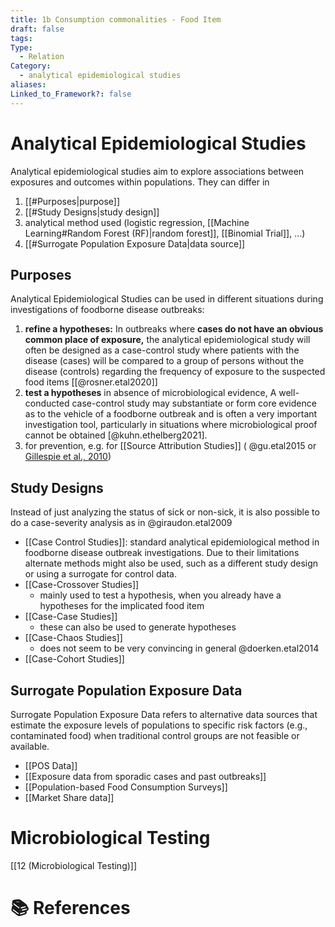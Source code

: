 ```yaml
---
title: 1b Consumption commonalities - Food Item
draft: false
tags: 
Type:
  - Relation
Category:
  - analytical epidemiological studies
aliases: 
Linked_to_Framework?: false
---
```

# Analytical Epidemiological Studies
Analytical epidemiological studies aim to explore associations between exposures and outcomes within populations. They can differ in 
1. [[#Purposes|purpose]]
2. [[#Study Designs|study design]]
3. analytical method used (logistic regression, [[Machine Learning#Random Forest (RF)|random forest]], [[Binomial Trial]], ...)  
4. [[#Surrogate Population Exposure Data|data source]] 

## Purposes
Analytical Epidemiological Studies can  be used in different situations during investigations of foodborne disease outbreaks: 
1. **refine a hypotheses:** In outbreaks where **cases do not have an obvious common place of exposure,** the analytical epidemiological study will often be designed as a case-control study where patients with the disease (cases) will be compared to a group of persons without the disease (controls) regarding the frequency of exposure to the suspected food items [[@rosner.etal2020]]
2. **test a hypotheses** in absence of microbiological evidence, A well-conducted case-control study may substantiate or form core evidence as to the vehicle of a foodborne outbreak and is often a very important investigation tool, particularly in situations where microbiological proof cannot be obtained [@kuhn.ethelberg2021].
3. for prevention, e.g. for [[Source Attribution Studies]] ( @gu.etal2015 or [Gillespie et al., 2010](https://pubmed.ncbi.nlm.nih.gov/20586610/))

## Study Designs
Instead of just analyzing the status of sick or non-sick, it is also possible to do a case-severity analysis as in @giraudon.etal2009
- [[Case Control Studies]]:  standard analytical epidemiological method in foodborne disease outbreak investigations. Due to their limitations alternate methods might also be used, such as a different study design or using a surrogate for control data. 
- [[Case-Crossover Studies]]
	- mainly used to test a hypothesis, when you already have a hypotheses for the implicated food item
- [[Case-Case Studies]]
	- these can also be used to generate hypotheses 
- [[Case-Chaos Studies]]
	- does not seem to be very convincing in general @doerken.etal2014
- [[Case-Cohort Studies]]

## Surrogate Population Exposure Data
Surrogate Population Exposure Data refers to alternative data sources that estimate the exposure levels of populations to specific risk factors (e.g., contaminated food) when traditional control groups are not feasible or available. 
- [[POS Data]]
- [[Exposure data from sporadic cases and past outbreaks]]
- [[Population-based Food Consumption Surveys]]
- [[Market Share data]]


# Microbiological Testing
[[12 (Microbiological Testing)]]




# 📚 References
